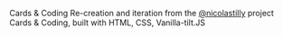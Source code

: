 Cards & Coding
Re-creation and iteration from the [@nicolastilly](https://github.com/nicolastilly) project Cards &amp; Coding, built with HTML, CSS, Vanilla-tilt.JS
